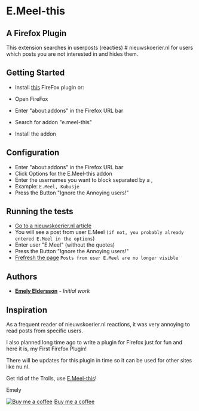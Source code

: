 # E.Meel-this

## A Firefox Plugin

This extension searches in userposts (reacties) # nieuwskoerier.nl for users which posts you are not interested in and hides them.

## Getting Started

* Install [this](https://addons.mozilla.org/nl/firefox/addon/e-meel-this) FireFox plugin or:

* Open FireFox
* Enter "about:addons" in the Firefox URL bar
* Search for addon "e.meel-this"
* Install the addon

## Configuration

* Enter "about:addons" in the Firefox URL bar
* Click Options for the E.Meel-this addon
* Enter the usernames you want to block separated by a ,
* Example: ```E.Meel, Kubusje```
* Press the Button "Ignore the Annoying users!"

## Running the tests

* [Go to a nieuwskoerier.nl article](https://www.nieuwskoerier.nl/news/468819-baudets-bek-is-een-omgekeerde-wc-hij-trekt-de-klep-open-en-er-komt-stront-uit)
* You will see a post from user E.Meel ```(if not, you probably already entered E.Meel in the options```)
* Enter user "E.Meel" (without the quotes)
* Press the Button "Ignore the Annoying users!"
* [Frefresh the page](https://www.nieuwskoerier.nl/news/468819-baudets-bek-is-een-omgekeerde-wc-hij-trekt-de-klep-open-en-er-komt-stront-uit) ```Posts from user E.Meel are no longer visible```

## Authors

* [**Emely Eldersson**](https://github.com/e-meel-this) - *Initial work*

## Inspiration

As a frequent reader of nieuwskoerier.nl reactions, it was very annoying to read posts from specific users.

I also planned long time ago to write a plugin for Firefox just for fun and here it is, my First Firefox Plugin!

There will be updates for this plugin in time so it can be used for other sites like nu.nl.

Get rid of the Trolls, use [E.Meel-this](https://addons.mozilla.org/nl/firefox/addon/e-meel-this)!

Emely

<link href="https://fonts.googleapis.com/css?family=Cookie" rel="stylesheet"><a class="bmc-button" target="_blank" href="https://www.buymeacoffee.com/lYKQnm7wL"><img src="https://www.buymeacoffee.com/assets/img/BMC-btn-logo.svg" alt="Buy me a coffee"><span style="margin-left:5px">Buy me a coffee</span></a>
